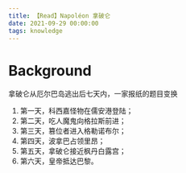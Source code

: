 ```yaml
---
title: 【Read】Napoléon 拿破仑
date: 2021-09-29 00:00:00
tags: knowledge
---
```


# Background

拿破仑从厄尔巴岛逃出后七天内，一家报纸的题目变换

1. 第一天，科西嘉怪物在儒安港登陆；
1. 第二天，吃人魔鬼向格拉斯前进；
1. 第三天，篡位者进入格勒诺布尔；
1. 第四天，波拿巴占领里昂；
1. 第五天，拿破仑接近枫丹白露宫；
1. 第六天，皇帝抵达巴黎。
